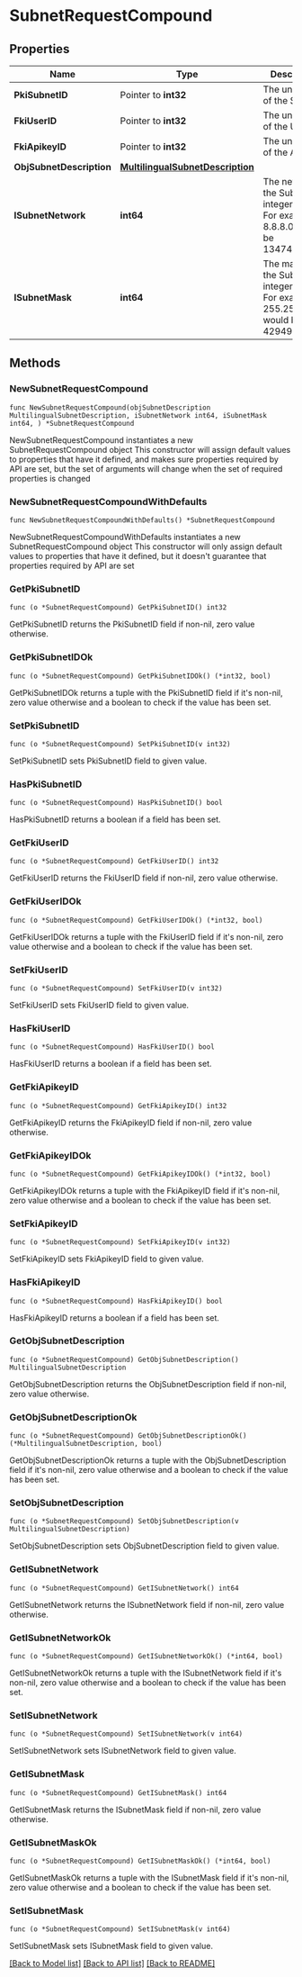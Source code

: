 # SubnetRequestCompound

## Properties

Name | Type | Description | Notes
------------ | ------------- | ------------- | -------------
**PkiSubnetID** | Pointer to **int32** | The unique ID of the Subnet | [optional] 
**FkiUserID** | Pointer to **int32** | The unique ID of the User | [optional] 
**FkiApikeyID** | Pointer to **int32** | The unique ID of the Apikey | [optional] 
**ObjSubnetDescription** | [**MultilingualSubnetDescription**](MultilingualSubnetDescription.md) |  | 
**ISubnetNetwork** | **int64** | The network of the Subnet in integer form. For example 8.8.8.0 would be 134744064 | 
**ISubnetMask** | **int64** | The mask of the Subnet  in integer form. For example 255.255.255.0 would be 4294967040 | 

## Methods

### NewSubnetRequestCompound

`func NewSubnetRequestCompound(objSubnetDescription MultilingualSubnetDescription, iSubnetNetwork int64, iSubnetMask int64, ) *SubnetRequestCompound`

NewSubnetRequestCompound instantiates a new SubnetRequestCompound object
This constructor will assign default values to properties that have it defined,
and makes sure properties required by API are set, but the set of arguments
will change when the set of required properties is changed

### NewSubnetRequestCompoundWithDefaults

`func NewSubnetRequestCompoundWithDefaults() *SubnetRequestCompound`

NewSubnetRequestCompoundWithDefaults instantiates a new SubnetRequestCompound object
This constructor will only assign default values to properties that have it defined,
but it doesn't guarantee that properties required by API are set

### GetPkiSubnetID

`func (o *SubnetRequestCompound) GetPkiSubnetID() int32`

GetPkiSubnetID returns the PkiSubnetID field if non-nil, zero value otherwise.

### GetPkiSubnetIDOk

`func (o *SubnetRequestCompound) GetPkiSubnetIDOk() (*int32, bool)`

GetPkiSubnetIDOk returns a tuple with the PkiSubnetID field if it's non-nil, zero value otherwise
and a boolean to check if the value has been set.

### SetPkiSubnetID

`func (o *SubnetRequestCompound) SetPkiSubnetID(v int32)`

SetPkiSubnetID sets PkiSubnetID field to given value.

### HasPkiSubnetID

`func (o *SubnetRequestCompound) HasPkiSubnetID() bool`

HasPkiSubnetID returns a boolean if a field has been set.

### GetFkiUserID

`func (o *SubnetRequestCompound) GetFkiUserID() int32`

GetFkiUserID returns the FkiUserID field if non-nil, zero value otherwise.

### GetFkiUserIDOk

`func (o *SubnetRequestCompound) GetFkiUserIDOk() (*int32, bool)`

GetFkiUserIDOk returns a tuple with the FkiUserID field if it's non-nil, zero value otherwise
and a boolean to check if the value has been set.

### SetFkiUserID

`func (o *SubnetRequestCompound) SetFkiUserID(v int32)`

SetFkiUserID sets FkiUserID field to given value.

### HasFkiUserID

`func (o *SubnetRequestCompound) HasFkiUserID() bool`

HasFkiUserID returns a boolean if a field has been set.

### GetFkiApikeyID

`func (o *SubnetRequestCompound) GetFkiApikeyID() int32`

GetFkiApikeyID returns the FkiApikeyID field if non-nil, zero value otherwise.

### GetFkiApikeyIDOk

`func (o *SubnetRequestCompound) GetFkiApikeyIDOk() (*int32, bool)`

GetFkiApikeyIDOk returns a tuple with the FkiApikeyID field if it's non-nil, zero value otherwise
and a boolean to check if the value has been set.

### SetFkiApikeyID

`func (o *SubnetRequestCompound) SetFkiApikeyID(v int32)`

SetFkiApikeyID sets FkiApikeyID field to given value.

### HasFkiApikeyID

`func (o *SubnetRequestCompound) HasFkiApikeyID() bool`

HasFkiApikeyID returns a boolean if a field has been set.

### GetObjSubnetDescription

`func (o *SubnetRequestCompound) GetObjSubnetDescription() MultilingualSubnetDescription`

GetObjSubnetDescription returns the ObjSubnetDescription field if non-nil, zero value otherwise.

### GetObjSubnetDescriptionOk

`func (o *SubnetRequestCompound) GetObjSubnetDescriptionOk() (*MultilingualSubnetDescription, bool)`

GetObjSubnetDescriptionOk returns a tuple with the ObjSubnetDescription field if it's non-nil, zero value otherwise
and a boolean to check if the value has been set.

### SetObjSubnetDescription

`func (o *SubnetRequestCompound) SetObjSubnetDescription(v MultilingualSubnetDescription)`

SetObjSubnetDescription sets ObjSubnetDescription field to given value.


### GetISubnetNetwork

`func (o *SubnetRequestCompound) GetISubnetNetwork() int64`

GetISubnetNetwork returns the ISubnetNetwork field if non-nil, zero value otherwise.

### GetISubnetNetworkOk

`func (o *SubnetRequestCompound) GetISubnetNetworkOk() (*int64, bool)`

GetISubnetNetworkOk returns a tuple with the ISubnetNetwork field if it's non-nil, zero value otherwise
and a boolean to check if the value has been set.

### SetISubnetNetwork

`func (o *SubnetRequestCompound) SetISubnetNetwork(v int64)`

SetISubnetNetwork sets ISubnetNetwork field to given value.


### GetISubnetMask

`func (o *SubnetRequestCompound) GetISubnetMask() int64`

GetISubnetMask returns the ISubnetMask field if non-nil, zero value otherwise.

### GetISubnetMaskOk

`func (o *SubnetRequestCompound) GetISubnetMaskOk() (*int64, bool)`

GetISubnetMaskOk returns a tuple with the ISubnetMask field if it's non-nil, zero value otherwise
and a boolean to check if the value has been set.

### SetISubnetMask

`func (o *SubnetRequestCompound) SetISubnetMask(v int64)`

SetISubnetMask sets ISubnetMask field to given value.



[[Back to Model list]](../README.md#documentation-for-models) [[Back to API list]](../README.md#documentation-for-api-endpoints) [[Back to README]](../README.md)


